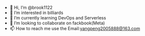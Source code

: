 - 👋 Hi, I’m @brook1122
- 👀 I’m interested in billiards
- 🌱 I’m currently learning DevOps and Serverless
- 💞️ I’m looking to collaborate on fackbook(Meta)
- 📫 How to reach me use the Email:yangpeng2005888@163.com

<!---
brook1122/brook1122 is a ✨ special ✨ repository because its `README.md` (this file) appears on your GitHub profile.
You can click the Preview link to take a look at your changes.
--->
